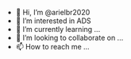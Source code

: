 - 👋 Hi, I’m @arielbr2020
- 👀 I’m interested in ADS
- 🌱 I’m currently learning ...
- 💞️ I’m looking to collaborate on ...
- 📫 How to reach me ...

<!---
arielbr2020/arielbr2020 is a ✨ special ✨ repository because its `README.md` (this file) appears on your GitHub profile.
You can click the Preview link to take a look at your changes.
--->
